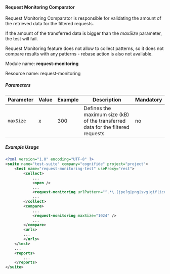 #### Request Monitoring Comparator

Request Monitoring Comparator is responsible for validating the amount of the retrieved data for the filtered requests.

If the amount of the transferred data is bigger than the *maxSize* parameter, the test will fail.

Request Monitoring feature does not allow to collect patterns, so it does not compare results with any patterns - rebase action is also not available.

Module name: **request-monitoring**

Resource name: request-monitoring

##### Parameters

| Parameter | Value | Example | Description | Mandatory |
| --------- | ----- | ------- | ----------- | --------- |
| `maxSize` | x | 300| Defines the maximum size (kB) of the transferred data for the filtered requests  | no |

##### Example Usage

```xml
<?xml version="1.0" encoding="UTF-8" ?>
<suite name="test-suite" company="cognifide" project="project">
    <test name="request-monitoring-test" useProxy="rest">
        <collect>
            ...
            <open />          
            ...
            <request-monitoring urlPattern="^.*\.(jpe?g|png|svg|gif|ico|ics)$"/>
            ...
        </collect>
        <compare>
            ...
            <request-monitoring maxSize="1024" />
            ...
        </compare>
        <urls>
        ...
        </urls>
    </test>
    ...
    <reports>
        ...
    </reports>
</suite>
```

